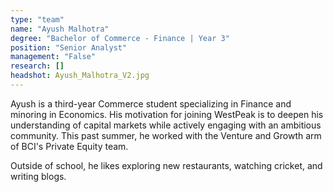 ```yaml
---
type: "team"
name: "Ayush Malhotra"
degree: "Bachelor of Commerce - Finance | Year 3"
position: "Senior Analyst"
management: "False"
research: []
headshot: Ayush_Malhotra_V2.jpg
---
```


Ayush is a third-year Commerce student specializing in Finance and minoring in Economics. His motivation for joining WestPeak is to deepen his understanding of capital markets while actively engaging with an ambitious community. This past summer, he worked with the Venture and Growth arm of BCI's Private Equity team. 

Outside of school, he likes exploring new restaurants, watching cricket, and writing blogs.

